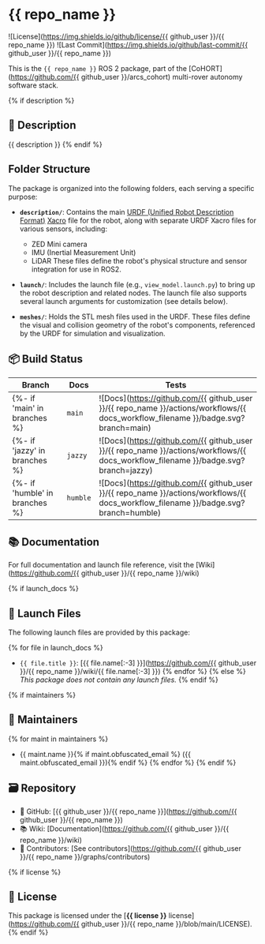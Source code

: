 # {{ repo_name }}

![License](https://img.shields.io/github/license/{{ github_user }}/{{ repo_name }})
![Last Commit](https://img.shields.io/github/last-commit/{{ github_user }}/{{ repo_name }})

This is the `{{ repo_name }}` ROS 2 package, part of the [CoHORT](https://github.com/{{ github_user }}/arcs_cohort) multi-rover autonomy software stack.

{% if description %}
## 📝 Description

{{ description }}
{% endif %}

## Folder Structure

The package is organized into the following folders, each serving a specific purpose:

- **`description/`**: Contains the main [URDF (Unified Robot Description Format)](https://docs.ros.org/en/jazzy/Tutorials/Intermediate/URDF/URDF-Main.html) [Xacro](https://docs.ros.org/en/ros2_packages/rolling/api/xacro/) file for the robot, along with separate URDF Xacro files for various sensors, including:
  - ZED Mini camera
  - IMU (Inertial Measurement Unit)
  - LiDAR
  These files define the robot's physical structure and sensor integration for use in ROS2.

- **`launch/`**: Includes the launch file (e.g., `view_model.launch.py`) to bring up the robot description and related nodes. The launch file also supports several launch arguments for customization (see details below).

- **`meshes/`**: Holds the STL mesh files used in the URDF. These files define the visual and collision geometry of the robot's components, referenced by the URDF for simulation and visualization.

## 📦 Build Status

| Branch | Docs | Tests |
|--------|------|-------|
{%- if 'main' in branches %}| `main` | ![Docs](https://github.com/{{ github_user }}/{{ repo_name }}/actions/workflows/{{ docs_workflow_filename }}/badge.svg?branch=main) | ![Tests](https://github.com/{{ github_user }}/{{ repo_name }}/actions/workflows/{{ tests_workflow_filename }}/badge.svg?branch=main) |{%- endif %}
{%- if 'jazzy' in branches %}| `jazzy` | ![Docs](https://github.com/{{ github_user }}/{{ repo_name }}/actions/workflows/{{ docs_workflow_filename }}/badge.svg?branch=jazzy) | ![Tests](https://github.com/{{ github_user }}/{{ repo_name }}/actions/workflows/{{ tests_workflow_filename }}/badge.svg?branch=jazzy) |{%- endif %}
{%- if 'humble' in branches %}| `humble` | ![Docs](https://github.com/{{ github_user }}/{{ repo_name }}/actions/workflows/{{ docs_workflow_filename }}/badge.svg?branch=humble) | ![Tests](https://github.com/{{ github_user }}/{{ repo_name }}/actions/workflows/{{ tests_workflow_filename }}/badge.svg?branch=humble) |{%- endif %}

## 📚 Documentation

For full documentation and launch file reference, visit the [Wiki](https://github.com/{{ github_user }}/{{ repo_name }}/wiki)

{% if launch_docs %}
## 🚀 Launch Files

The following launch files are provided by this package:

{% for file in launch_docs %}
- `{{ file.title }}`: [{{ file.name[:-3] }}](https://github.com/{{ github_user }}/{{ repo_name }}/wiki/{{ file.name[:-3] }})
{% endfor %}
{% else %}
_This package does not contain any launch files._
{% endif %}

{% if maintainers %}
## 👥 Maintainers

{% for maint in maintainers %}
- {{ maint.name }}{% if maint.obfuscated_email %} ({{ maint.obfuscated_email }}){% endif %}
{% endfor %}
{% endif %}

## 🗃️ Repository

- 📁 GitHub: [{{ github_user }}/{{ repo_name }}](https://github.com/{{ github_user }}/{{ repo_name }})
- 📚 Wiki: [Documentation](https://github.com/{{ github_user }}/{{ repo_name }}/wiki)
- 👥 Contributors: [See contributors](https://github.com/{{ github_user }}/{{ repo_name }}/graphs/contributors)

{% if license %}
## 📄 License

This package is licensed under the [**{{ license }}** license](https://github.com/{{ github_user }}/{{ repo_name }}/blob/main/LICENSE).
{% endif %}
